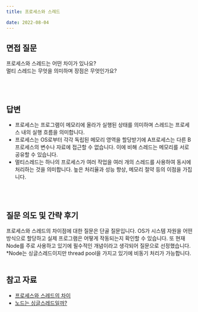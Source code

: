 ```yaml
---
title: 프로세스와 스레드

date: 2022-08-04
---
```


## 면접 질문

프로세스와 스레드는 어떤 차이가 있나요?<br/>
멀티 스레드는 무엇을 의미하며 장점은 무엇인가요?

<br>
<br />

## 답변

-   프로세스는 프로그램이 메모리에 올라가 실행된 상태를 의미하며
    스레드는 프로세스 내의 실행 흐름을 의미합니다.<br/>
-   프로세스는 OS로부터 각각 독립된 메모리 영역을 할당받기에 A프로세스는 다른 B프로세스의 변수나 자료에 접근할 수 없습니다. 이에 비해 스레드는 메모리를 서로 공유할 수 있습니다.<br/>
-   멀티스레드는 하나의 프로세스가 여러 작업을 여러 개의 스레드를 사용하여 동시에 처리하는 것을 의미합니다. 높은 처리율과 성능 향상, 메모리 절약 등의 이점을 가집니다.

<br>
<br />

## 질문 의도 및 간략 후기

프로세스와 스레드의 차이점에 대한 질문은 단골 질문입니다.
OS가 시스템 자원을 어떤 방식으로 할당하고 실제 프로그램은 어떻게 작동되는지 확인할 수 있습니다. 또 현재 Node를 주로 사용하고 있기에 필수적인 개념이라고 생각되어 질문으로 선정했습니다. \*Node는 싱글스레드이지만 thread pool을 가지고 있기에 비동기 처리가 가능합니다.
<br>
<br />

## 참고 자료

-   [프로세스와 스레드의 차이 ](https://velog.io/@raejoonee/%ED%94%84%EB%A1%9C%EC%84%B8%EC%8A%A4%EC%99%80-%EC%8A%A4%EB%A0%88%EB%93%9C%EC%9D%98-%EC%B0%A8%EC%9D%B4)<br/>
-   [노드는 싱글스레드일까?](https://velog.io/@kaitlin_k/node.js%EB%8A%94-single-thread%EC%9D%BC%EA%B9%8C)
